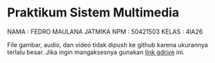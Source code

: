 # Praktikum Sistem Multimedia

NAMA    : FEDRO MAULANA JATMIKA
NPM     : 50421503
KELAS   : 4IA26

File gambar, audio, dan video tidak dipush ke github karena ukurannya terlalu besar. Jika ingin mangaksesnya gunakan [link gdrive](https://drive.google.com/drive/folders/1ojlEtxLTHeaDrMF669g-WBvN7PwXuRMx?usp=sharing) ini.